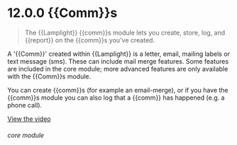 # 12.0.0    {{Comm}}s

> The {{Lamplight}} {{comm}}s module lets you create, store, log, and {{report}} on the {{comm}}s you've created. 

A '{{Comm}}' created within {{Lamplight}} is a letter, email, mailing labels or text message (sms). These can include mail merge features. Some features are included in the core module; more advanced features are only available with the {{Comm}}s module.

You can create {{comm}}s (for example an email-merge), or if you have the {{comm}}s module you can also log that a {{comm}} has happened (e.g. a phone call). 

[View the video](/help/video/id/27)
###### core module


